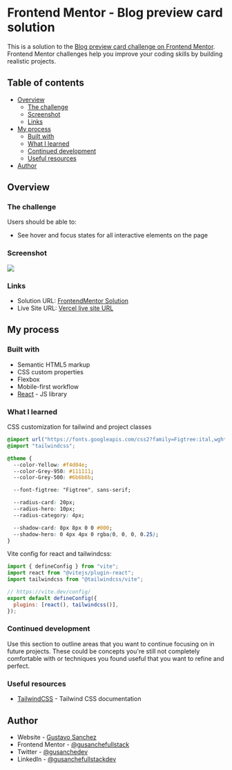 # Frontend Mentor - Blog preview card solution

This is a solution to the [Blog preview card challenge on Frontend Mentor](https://www.frontendmentor.io/challenges/blog-preview-card-ckPaj01IcS). Frontend Mentor challenges help you improve your coding skills by building realistic projects. 

## Table of contents

- [Overview](#overview)
  - [The challenge](#the-challenge)
  - [Screenshot](#screenshot)
  - [Links](#links)
- [My process](#my-process)
  - [Built with](#built-with)
  - [What I learned](#what-i-learned)
  - [Continued development](#continued-development)
  - [Useful resources](#useful-resources)
- [Author](#author)

## Overview

### The challenge

Users should be able to:

- See hover and focus states for all interactive elements on the page

### Screenshot

![](ScreenshotBlogPreviewCard.png)

### Links

- Solution URL: [FrontendMentor Solution](https://www.frontendmentor.io/solutions/blog-preview-card-component-7pKgXIsMj2)
- Live Site URL: [Vercel live site URL](https://fsdev-blog-preview-card.vercel.app/)

## My process

### Built with

- Semantic HTML5 markup
- CSS custom properties
- Flexbox
- Mobile-first workflow
- [React](https://reactjs.org/) - JS library

### What I learned

CSS customization for tailwind and project classes
```css
@import url("https://fonts.googleapis.com/css2?family=Figtree:ital,wght@0,300..900;1,300..900&display=swap");
@import "tailwindcss";

@theme {
  --color-Yellow: #f4d04e;
  --color-Grey-950: #111111;
  --color-Grey-500: #6b6b6b;

  --font-figtree: "Figtree", sans-serif;

  --radius-card: 20px;
  --radius-hero: 10px;
  --radius-category: 4px;

  --shadow-card: 8px 8px 0 0 #000;
  --shadow-hero: 0 4px 4px 0 rgba(0, 0, 0, 0.25);
}
```

Vite config for react and tailwindcss:
```js
import { defineConfig } from "vite";
import react from "@vitejs/plugin-react";
import tailwindcss from "@tailwindcss/vite";

// https://vite.dev/config/
export default defineConfig({
  plugins: [react(), tailwindcss()],
});

```

### Continued development

Use this section to outline areas that you want to continue focusing on in future projects. These could be concepts you're still not completely comfortable with or techniques you found useful that you want to refine and perfect.

### Useful resources

- [TailwindCSS](https://tailwindcss.com/docs/installation/using-vite) - Tailwind CSS documentation

## Author

- Website - [Gustavo Sanchez ](https://gusanchefullstack.dev/)
- Frontend Mentor - [@gusanchefullstack](https://www.frontendmentor.io/profile/gusanchefullstack)
- Twitter - [@gusanchedev](https://x.com/gusanchedev)
- LinkedIn - [@gusanchefullstackdev](https://www.linkedin.com/in/gusanchefullstackdev/)



